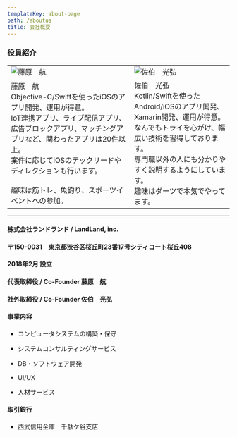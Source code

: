 ```yaml
---
templateKey: about-page
path: /aboutus
title: 会社概要
---
```


### 役員紹介
|||
|---|---|
|![藤原　航](img/wataru.fujiwara.png)|![佐伯　光弘](img/saeki_lgtm.png)|
|藤原　航<br>Objective-C/Swiftを使ったiOSのアプリ開発、運用が得意。<br>IoT連携アプリ、ライブ配信アプリ、広告ブロックアプリ、マッチングアプリなど、関わったアプリは20件以上。<br>案件に応じてiOSのテックリードやディレクションも行います。<br><br>趣味は筋トレ、魚釣り、スポーツイベントへの参加。|佐伯　光弘<br>Kotlin/Swiftを使ったAndroid/iOSのアプリ開発、Xamarin開発、運用が得意。<br>なんでもトライを心がけ、幅広い技術を習得しております。<br>専門職以外の人にも分かりやすく説明するようにしています。<br>趣味はダーツで本気でやってます。|

- - -
 
#### 株式会社ランドランド / LandLand, inc.
#### 〒150-0031　東京都渋谷区桜丘町23番17号シティコート桜丘408
#### 2018年2月 設立
#### 代表取締役 / Co-Founder	藤原　航
#### 社外取締役 / Co-Founder	佐伯　光弘
#### 事業内容
- コンピュータシステムの構築・保守

- システムコンサルティングサービス

- DB・ソフトウェア開発

- UI/UX

- 人材サービス

#### 取引銀行
- 西武信用金庫　千駄ケ谷支店
